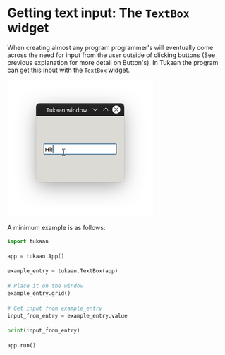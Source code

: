 # Getting text input: The `TextBox` widget

When creating almost any program programmer's will eventually come across the need for input from the user outside of clicking buttons (See previous explanation for more detail on Button's). In Tukaan the program can get this input with the `TextBox` widget.

![Image of a Tukaan textbox field](/resources/docs/textbox.png)

A minimum example is as follows:

```python
import tukaan

app = tukaan.App()

example_entry = tukaan.TextBox(app)

# Place it on the window
example_entry.grid()

# Get input from example_entry
input_from_entry = example_entry.value

print(input_from_entry)

app.run()
```